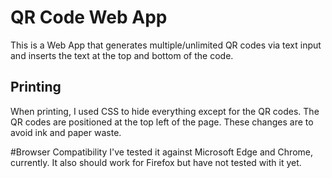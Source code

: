 # QR Code Web App
This is a Web App that generates multiple/unlimited QR codes via text input and
inserts the text at the top and bottom of the code.  

## Printing
When printing, I used CSS to hide everything except for the QR codes.  The QR 
codes are positioned at the top left of the page.  These changes are to avoid 
ink and paper waste. 

#Browser Compatibility
I've tested it against Microsoft Edge and Chrome, currently.  It also should
work for Firefox but have not tested with it yet.

